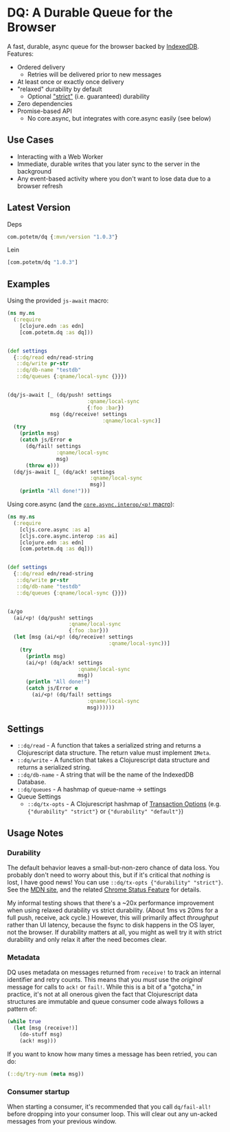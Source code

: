 # DQ: A Durable Queue for the Browser

A fast, durable, async queue for the browser backed by
[IndexedDB](https://developer.mozilla.org/en-US/docs/Web/API/IndexedDB_API).
Features:

* Ordered delivery
    * Retries will be delivered prior to new messages
* At least once or exactly once delivery
* "relaxed" durability by default
    * Optional ["strict"](https://developer.mozilla.org/en-US/docs/Web/API/IDBDatabase/transaction#options) (i.e. guaranteed) durability
* Zero dependencies
* Promise-based API
    * No core.async, but integrates with core.async easily (see below)

## Use Cases

* Interacting with a Web Worker
* Immediate, durable writes that you later sync to the server in the background
* Any event-based activity where you don't want to lose data due to a browser refresh

## Latest Version
Deps
```clj
com.potetm/dq {:mvn/version "1.0.3"}
```

Lein
```clj
[com.potetm/dq "1.0.3"]
```

## Examples

Using the provided `js-await` macro:

```clj
(ns my.ns
  (:require
    [clojure.edn :as edn]
    [com.potetm.dq :as dq]))


(def settings
  {::dq/read edn/read-string
   ::dq/write pr-str
   ::dq/db-name "testdb"
   ::dq/queues {:qname/local-sync {}}})


(dq/js-await [_ (dq/push! settings
                          :qname/local-sync
                          {:foo :bar})
              msg (dq/receive! settings
                               :qname/local-sync)]
  (try
    (println msg)
    (catch js/Error e
      (dq/fail! settings
                :qname/local-sync
                msg)
      (throw e)))
  (dq/js-await [_ (dq/ack! settings
                           :qname/local-sync
                           msg)]
    (println "All done!")))
```


Using core.async (and the [`core.async.interop/<p!` macro](https://clojurescript.org/guides/promise-interop#using-promises-with-core-async)):

```clj
(ns my.ns
  (:require
    [cljs.core.async :as a]
    [cljs.core.async.interop :as ai]
    [clojure.edn :as edn]
    [com.potetm.dq :as dq]))


(def settings
  {::dq/read edn/read-string
   ::dq/write pr-str
   ::dq/db-name "testdb"
   ::dq/queues {:qname/local-sync {}}})


(a/go
  (ai/<p! (dq/push! settings
                    :qname/local-sync
                    {:foo :bar}))
  (let [msg (ai/<p! (dq/receive! settings
                                 :qname/local-sync))]
    (try
      (println msg)
      (ai/<p! (dq/ack! settings
                       :qname/local-sync
                       msg))
      (println "All done!")
      (catch js/Error e
        (ai/<p! (dq/fail! settings
                          :qname/local-sync
                          msg))))))
```

## Settings
* `::dq/read` -  A function that takes a serialized string and returns a Clojurescript data structure. The return value must implement `IMeta`.
* `::dq/write` - A function that takes a Clojurescript data structure and returns a serialized string.
* `::dq/db-name` - A string that will be the name of the IndexedDB Database.
* `::dq/queues` - A hashmap of queue-name -> settings
* Queue Settings
    * `::dq/tx-opts` - A Clojurescript hashmap of [Transaction Options](https://developer.mozilla.org/en-US/docs/Web/API/IDBDatabase/transaction#options) (e.g. `{"durability" "strict"}` or `{"durability" "default"}`)

## Usage Notes
### Durability
The default behavior leaves a small-but-non-zero chance of data loss. You
probably don't need to worry about this, but if it's critical that _nothing_ is
lost, I have good news! You can use `::dq/tx-opts {"durability" "strict"}`. See
the [MDN site](https://developer.mozilla.org/en-US/docs/Web/API/IDBDatabase/transaction#options),
and the related [Chrome Status Feature](https://chromestatus.com/feature/5730701489995776) for details.

My informal testing shows that there's a ~20x performance improvement when using
relaxed durability vs strict durability. (About 1ms vs 20ms for a full push, receive,
ack cycle.) However, this will primarily affect _throughput_ rather than UI
latency, because the fsync to disk happens in the OS layer, not the browser. If
durability matters at all, you might as well try it with strict durability and
only relax it after the need becomes clear.

### Metadata
DQ uses metadata on messages returned from `receive!` to track an internal
identifier and retry counts. This means that you _must_ use the _original_
message for calls to `ack!` or `fail!`. While this is a bit of a "gotcha," in
practice, it's not at all onerous given the fact that Clojurescript data
structures are immutable and queue consumer code always follows a pattern of:

```clj
(while true
  (let [msg (receive!)]
    (do-stuff msg)
    (ack! msg)))
```

If you want to know how many times a message has been retried, you can do:

```clj
(::dq/try-num (meta msg))
```

### Consumer startup
When starting a consumer, it's recommended that you call `dq/fail-all!`
before dropping into your consumer loop. This will clear out any un-acked
messages from your previous window.
